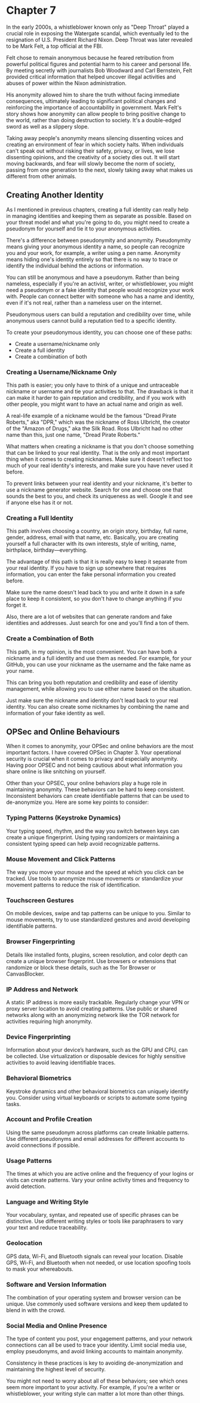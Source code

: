 # Chapter 7

In the early 2000s, a whistleblower known only as "Deep Throat" played a crucial role in exposing the Watergate scandal, which eventually led to the resignation of U.S. President Richard Nixon. Deep Throat was later revealed to be Mark Felt, a top official at the FBI.

Felt chose to remain anonymous because he feared retribution from powerful political figures and potential harm to his career and personal life. By meeting secretly with journalists Bob Woodward and Carl Bernstein, Felt provided critical information that helped uncover illegal activities and abuses of power within the Nixon administration.

His anonymity allowed him to share the truth without facing immediate consequences, ultimately leading to significant political changes and reinforcing the importance of accountability in government. Mark Felt's story shows how anonymity can allow people to bring positive change to the world, rather than doing destruction to society. It's a double-edged sword as well as a slippery slope.

Taking away people's anonymity means silencing dissenting voices and creating an environment of fear in which society halts. When individuals can't speak out without risking their safety, privacy, or lives, we lose dissenting opinions, and the creativity of a society dies out. It will start moving backwards, and fear will slowly become the norm of society, passing from one generation to the next, slowly taking away what makes us different from other animals.

## Creating Another Identity

As I mentioned in previous chapters, creating a full identity can really help in managing identities and keeping them as separate as possible. Based on your threat model and what you're going to do, you might need to create a pseudonym for yourself and tie it to your anonymous activities.

There's a difference between pseudonymity and anonymity. Pseudonymity means giving your anonymous identity a name, so people can recognize you and your work, for example, a writer using a pen name. Anonymity means hiding one's identity entirely so that there is no way to trace or identify the individual behind the actions or information.

You can still be anonymous and have a pseudonym. Rather than being nameless, especially if you're an activist, writer, or whistleblower, you might need a pseudonym or a fake identity that people would recognize your work with. People can connect better with someone who has a name and identity, even if it's not real, rather than a nameless user on the internet.

Pseudonymous users can build a reputation and credibility over time, while anonymous users cannot build a reputation tied to a specific identity.

To create your pseudonymous identity, you can choose one of these paths:

- Create a username/nickname only
- Create a full identity
- Create a combination of both

### Creating a Username/Nickname Only

This path is easier; you only have to think of a unique and untraceable nickname or username and tie your activities to that. The drawback is that it can make it harder to gain reputation and credibility, and if you work with other people, you might want to have an actual name and origin as well.

A real-life example of a nickname would be the famous "Dread Pirate Roberts," aka "DPR," which was the nickname of Ross Ulbricht, the creator of the "Amazon of Drugs," aka the Silk Road. Ross Ulbricht had no other name than this, just one name, "Dread Pirate Roberts."

What matters when creating a nickname is that you don't choose something that can be linked to your real identity. That is the only and most important thing when it comes to creating nicknames. Make sure it doesn't reflect too much of your real identity's interests, and make sure you have never used it before.

To prevent links between your real identity and your nickname, it's better to use a nickname generator website. Search for one and choose one that sounds the best to you, and check its uniqueness as well. Google it and see if anyone else has it or not.

### Creating a Full Identity

This path involves choosing a country, an origin story, birthday, full name, gender, address, email with that name, etc. Basically, you are creating yourself a full character with its own interests, style of writing, name, birthplace, birthday—everything.

The advantage of this path is that it is really easy to keep it separate from your real identity. If you have to sign up somewhere that requires information, you can enter the fake personal information you created before.

Make sure the name doesn't lead back to you and write it down in a safe place to keep it consistent, so you don't have to change anything if you forget it.

Also, there are a lot of websites that can generate random and fake identities and addresses. Just search for one and you'll find a ton of them.

### Create a Combination of Both

This path, in my opinion, is the most convenient. You can have both a nickname and a full identity and use them as needed. For example, for your GitHub, you can use your nickname as the username and the fake name as your name.

This can bring you both reputation and credibility and ease of identity management, while allowing you to use either name based on the situation.

Just make sure the nickname and identity don't lead back to your real identity. You can also create some nicknames by combining the name and information of your fake identity as well.

## OPSec and Online Behaviours

When it comes to anonymity, your OPSec and online behaviors are the most important factors. I have covered OPSec in Chapter 3. Your operational security is crucial when it comes to privacy and especially anonymity. Having poor OPSEC and not being cautious about what information you share online is like snitching on yourself.

Other than your OPSEC, your online behaviors play a huge role in maintaining anonymity. These behaviors can be hard to keep consistent. Inconsistent behaviors can create identifiable patterns that can be used to de-anonymize you. Here are some key points to consider:

### Typing Patterns (Keystroke Dynamics)

Your typing speed, rhythm, and the way you switch between keys can create a unique fingerprint. Using typing randomizers or maintaining a consistent typing speed can help avoid recognizable patterns.

### Mouse Movement and Click Patterns

The way you move your mouse and the speed at which you click can be tracked. Use tools to anonymize mouse movements or standardize your movement patterns to reduce the risk of identification.

### Touchscreen Gestures

On mobile devices, swipe and tap patterns can be unique to you. Similar to mouse movements, try to use standardized gestures and avoid developing identifiable patterns.

### Browser Fingerprinting

Details like installed fonts, plugins, screen resolution, and color depth can create a unique browser fingerprint. Use browsers or extensions that randomize or block these details, such as the Tor Browser or CanvasBlocker.

### IP Address and Network

A static IP address is more easily trackable. Regularly change your VPN or proxy server location to avoid creating patterns. Use public or shared networks along with an anonymizing network like the TOR network for activities requiring high anonymity.

### Device Fingerprinting

Information about your device’s hardware, such as the GPU and CPU, can be collected. Use virtualization or disposable devices for highly sensitive activities to avoid leaving identifiable traces.

### Behavioral Biometrics

Keystroke dynamics and other behavioral biometrics can uniquely identify you. Consider using virtual keyboards or scripts to automate some typing tasks.

### Account and Profile Creation

Using the same pseudonym across platforms can create linkable patterns. Use different pseudonyms and email addresses for different accounts to avoid connections if possible.

### Usage Patterns

The times at which you are active online and the frequency of your logins or visits can create patterns. Vary your online activity times and frequency to avoid detection.

### Language and Writing Style

Your vocabulary, syntax, and repeated use of specific phrases can be distinctive. Use different writing styles or tools like paraphrasers to vary your text and reduce traceability.

### Geolocation

GPS data, Wi-Fi, and Bluetooth signals can reveal your location. Disable GPS, Wi-Fi, and Bluetooth when not needed, or use location spoofing tools to mask your whereabouts.

### Software and Version Information

The combination of your operating system and browser version can be unique. Use commonly used software versions and keep them updated to blend in with the crowd.

### Social Media and Online Presence

The type of content you post, your engagement patterns, and your network connections can all be used to trace your identity. Limit social media use, employ pseudonyms, and avoid linking accounts to maintain anonymity.

Consistency in these practices is key to avoiding de-anonymization and maintaining the highest level of security.

You might not need to worry about all of these behaviors; see which ones seem more important to your activity. For example, if you're a writer or whistleblower, your writing style can matter a lot more than other things.

